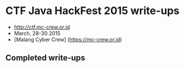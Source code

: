 # CTF Java HackFest 2015 write-ups

* <http://ctf.mc-crew.or.id>
* March, 28-30 2015
* [Malang Cyber Crew] (https://mc-crew.or.id)

## Completed write-ups
